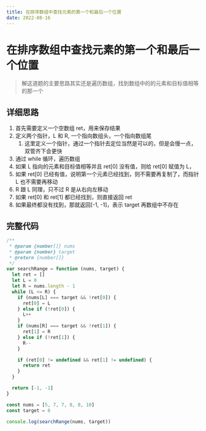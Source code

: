 ```yaml
---
title: 在排序数组中查找元素的第一个和最后一个位置
date: 2022-08-16
---
```


# 在排序数组中查找元素的第一个和最后一个位置

> 解这道题的主要思路其实还是遍历数组，找到数组中的的元素和目标值相等的那一个

## 详细思路

1. 首先需要定义一个空数组 ret，用来保存结果
2. 定义两个指针，L 和 R, 一个指向数组头，一个指向数组尾
   1. 这里定义一个指针，通过一个指针去定位当然是可以的，但是会慢一点，双管齐下会更快
3. 通过 while 循环，遍历数组
4. 如果 L 指向的元素和目标值相等并且 ret[0] 没有值，则给 ret[0] 赋值为 L，
5. 如果 ret[0] 已经有值，说明第一个元素已经找到，则不需要再复制了，而指针 L 也不需要再移动
6. R 跟 L 同理，只不过 R 是从右向左移动
7. 如果 ret[0] 和 ret[1] 都已经找到，则直接返回 ret
8. 如果最终都没有找到，那就返回[-1, -1]，表示 target 再数组中不存在

## 完整代码

```javascript
/**
 * @param {number[]} nums
 * @param {number} target
 * @return {number[]}
 */
var searchRange = function (nums, target) {
  let ret = []
  let L = 0
  let R = nums.length - 1
  while (L <= R) {
    if (nums[L] === target && !ret[0]) {
      ret[0] = L
    } else if (!ret[0]) {
      L++
    }
    if (nums[R] === target && !ret[1]) {
      ret[1] = R
    } else if (!ret[1]) {
      R--
    }

    if (ret[0] != undefined && ret[1] != undefined) {
      return ret
    }
  }

  return [-1, -1]
}

const nums = [5, 7, 7, 8, 8, 10]
const target = 6

console.log(searchRange(nums, target))
```

<Back />
<Plum />
